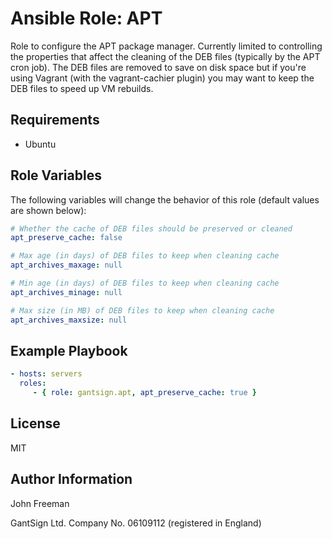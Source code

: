 Ansible Role: APT
=================

Role to configure the APT package manager. Currently limited to controlling the
properties that affect the cleaning of the DEB files (typically by the APT cron
job). The DEB files are removed to save on disk space but if you're using
Vagrant (with the vagrant-cachier plugin) you may want to keep the DEB files to
speed up VM rebuilds.

Requirements
------------

* Ubuntu

Role Variables
--------------

The following variables will change the behavior of this role (default values
are shown below):

```yaml
# Whether the cache of DEB files should be preserved or cleaned
apt_preserve_cache: false

# Max age (in days) of DEB files to keep when cleaning cache
apt_archives_maxage: null

# Min age (in days) of DEB files to keep when cleaning cache
apt_archives_minage: null

# Max size (in MB) of DEB files to keep when cleaning cache
apt_archives_maxsize: null
```

Example Playbook
----------------

```yaml
- hosts: servers
  roles:
     - { role: gantsign.apt, apt_preserve_cache: true }
```

License
-------

MIT

Author Information
------------------

John Freeman

GantSign Ltd.
Company No. 06109112 (registered in England)
